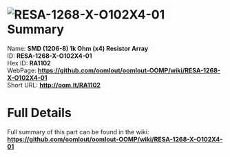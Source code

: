 
![RESA-1268-X-O102X4-01](https://github.com/oomlout/oomlout-OOMP/blob/master/parts/RESA-1268-X-O102X4-01/RESA-1268-X-O102X4-01_420.jpg)   
Summary
=================
  
Name: __SMD (1206-8) 1k Ohm (x4) Resistor Array__    
ID: __RESA-1268-X-O102X4-01__   
Hex ID: __RA1102__   
WebPage: __https://github.com/oomlout/oomlout-OOMP/wiki/RESA-1268-X-O102X4-01__   
Short URL: __http://oom.lt/RA1102__   

Full Details
==========================
Full summary of this part can be found in the wiki:   
__https://github.com/oomlout/oomlout-OOMP/wiki/RESA-1268-X-O102X4-01__    

